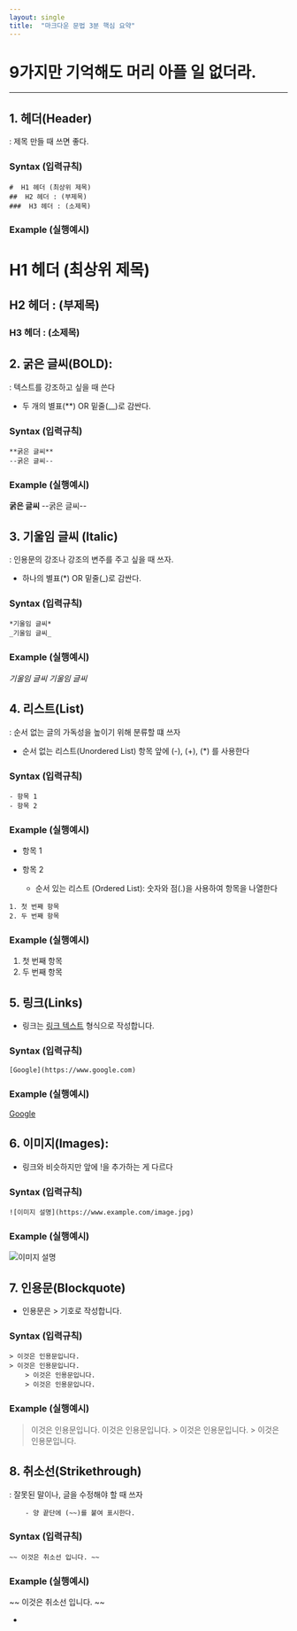 ```yaml
---
layout: single
title:  "마크다운 문법 3분 핵심 요약"
---
```



# 9가지만 기억해도 머리 아플 일 없더라.


***


## 1. 헤더(Header)
   
 : 제목 만들 때 쓰면 좋다.

### Syntax (입력규칙)

```
#  H1 헤더 (최상위 제목)
##  H2 헤더 : (부제목)
###  H3 헤더 : (소제목)
```

### Example (실행예시)

#  H1 헤더 (최상위 제목)
##  H2 헤더 : (부제목)
###  H3 헤더 : (소제목)




## 2. 굵은 글씨(BOLD):

: 텍스트를 강조하고 싶을 때 쓴다

  - 두 개의 별표(**) OR 밑줄(__)로 감싼다.

### Syntax (입력규칙)

```
**굵은 글씨**
--굵은 글씨--
```

### Example (실행예시)

**굵은 글씨**
--굵은 글씨--




## 3. 기울임 글씨 (ltalic)

: 인용문의 강조나 강조의 변주를 주고 싶을 때 쓰자.

  - 하나의 별표(*) OR 밑줄(_)로 감싼다.

### Syntax (입력규칙)

```
*기울임 글씨*
_기울임 글씨_
```

### Example (실행예시)

*기울임 글씨*
_기울임 글씨_




## 4. 리스트(List) 

: 순서 없는 글의 가독성을 높이기 위해 분류할 떄 쓰자

  - 순서 없는 리스트(Unordered List) 항목 앞에 (-), (+), (*) 를 사용한다

### Syntax (입력규칙)

```
- 항목 1
- 항목 2
```

### Example (실행예시)

- 항목 1
- 항목 2

  - 순서 있는 리스트 (Ordered List): 숫자와 점(.)을 사용하여 항목을 나열한다
 
```
1. 첫 번째 항목
2. 두 번째 항목
```

### Example (실행예시)

1. 첫 번째 항목
2. 두 번째 항목




## 5. 링크(Links) 

  - 링크는 [링크 텍스트](URL) 형식으로 작성합니다.

### Syntax (입력규칙)

```
[Google](https://www.google.com)
```

### Example (실행예시)

[Google](https://www.google.com)




## 6. 이미지(Images):

  - 링크와 비슷하지만 앞에 !을 추가하는 게 다르다

### Syntax (입력규칙)

```
![이미지 설명](https://www.example.com/image.jpg)
```

### Example (실행예시)

![이미지 설명](https://www.example.com/image.jpg)




## 7. 인용문(Blockquote)

  - 인용문은 > 기호로 작성합니다.


### Syntax (입력규칙)

```
> 이것은 인용문입니다.
> 이것은 인용문입니다.
    > 이것은 인용문입니다.
    > 이것은 인용문입니다.
```

### Example (실행예시)

> 이것은 인용문입니다.
> 이것은 인용문입니다.
    > 이것은 인용문입니다.
    > 이것은 인용문입니다.


## 8. 취소선(Strikethrough)

  : 잘못된 말이나, 글을 수정해야 할 때 쓰자

        - 양 끝단에 (~~)를 붙여 표시한다.

### Syntax (입력규칙)

```
~~ 이것은 취소선 입니다. ~~
```

### Example (실행예시)

~~ 이것은 취소선 입니다. ~~

- 




